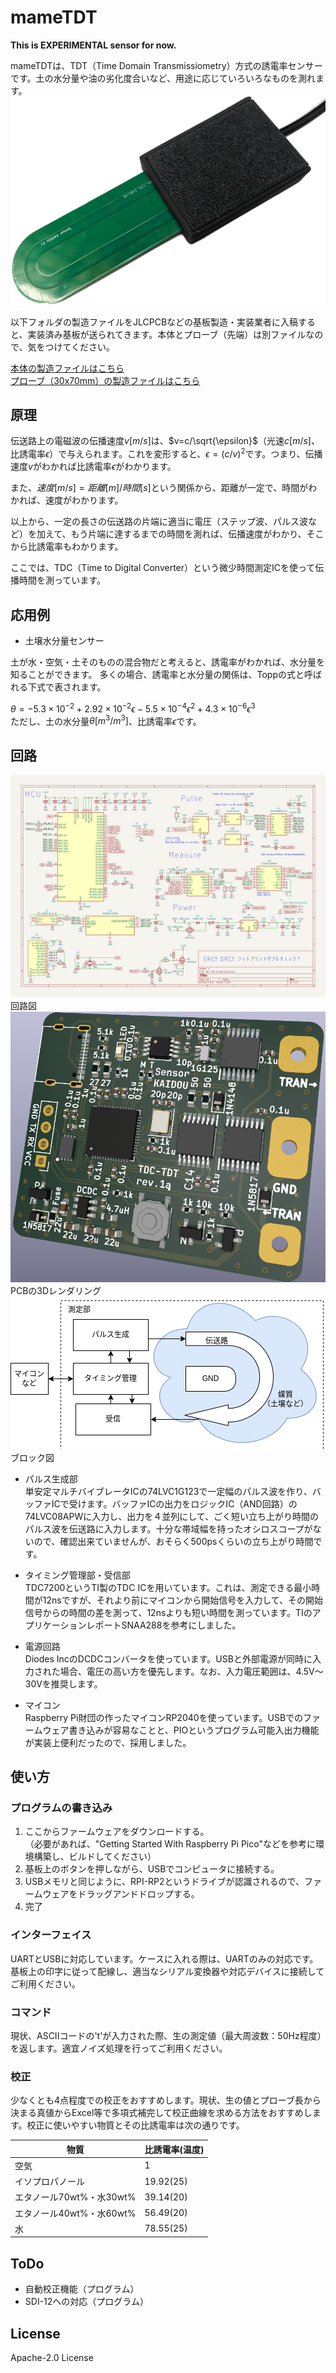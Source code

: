 # mameTDT

**This is EXPERIMENTAL sensor for now.**

mameTDTは、TDT（Time Domain Transmissiometry）方式の誘電率センサーです。土の水分量や油の劣化度合いなど、用途に応じていろいろなものを測れます。
![rev0](./img/image_rev0.png)

以下フォルダの製造ファイルをJLCPCBなどの基板製造・実装業者に入稿すると、実装済み基板が送られてきます。本体とプローブ（先端）は別ファイルなので、気をつけてください。

[本体の製造ファイルはこちら](./pcb/tdc-tdt-kicad/jlcpcb/production_files/)  
[プローブ（30x70mm）の製造ファイルはこちら](./pcb/tdc-tdt-kicad/probe/standard_garber.zip)

## 原理
伝送路上の電磁波の伝播速度$v[m/s]$は、$v=c/\sqrt{\epsilon}$（光速$c[m/s]$、比誘電率$\epsilon$）で与えられます。これを変形すると、$\epsilon=(c/v)^2$です。つまり、伝播速度$v$がわかれば比誘電率$\epsilon$がわかります。

また、$速度[m/s]=距離[m]/時間[s]$という関係から、距離が一定で、時間がわかれば、速度がわかります。

以上から、一定の長さの伝送路の片端に適当に電圧（ステップ波、パルス波など）を加えて、もう片端に達するまでの時間を測れば、伝播速度がわかり、そこから比誘電率もわかります。

ここでは、TDC（Time to Digital Converter）という微少時間測定ICを使って伝播時間を測っています。

## 応用例
- 土壌水分量センサー

土が水・空気・土そのものの混合物だと考えると、誘電率がわかれば、水分量を知ることができます。
多くの場合、誘電率と水分量の関係は、Toppの式と呼ばれる下式で表されます。  

$\theta=−5.3 × 10^{−2}  + 2.92 × 10^{−2} \epsilon−5.5 × 10^{−4} \epsilon^2+ 4.3 × 10^{−6}\epsilon^3$  
ただし、土の水分量$\theta [m^3/m^3]$、比誘電率$\epsilon$です。

## 回路
![schematic](./img/schematic.png) 
回路図
![pcb](./img/pcb_main.png)  
PCBの3Dレンダリング
![block](./img/tdt-blockdiagram.drawio.png)  
ブロック図

- パルス生成部  
単安定マルチバイブレータICの74LVC1G123で一定幅のパルス波を作り、バッファICで受けます。バッファICの出力をロジックIC（AND回路）の74LVC08APWに入力し、出力を４並列にして、ごく短い立ち上がり時間のパルス波を伝送路に入力します。十分な帯域幅を持ったオシロスコープがないので、確認出来ていませんが、おそらく500psくらいの立ち上がり時間です。

- タイミング管理部・受信部  
TDC7200というTI製のTDC ICを用いています。これは、測定できる最小時間が12nsですが、それより前にマイコンから開始信号を入力して、その開始信号からの時間の差を測って、12nsよりも短い時間を測っています。TIのアプリケーションレポートSNAA288を参考にしました。

- 電源回路  
Diodes IncのDCDCコンバータを使っています。USBと外部電源が同時に入力された場合、電圧の高い方を優先します。なお、入力電圧範囲は、4.5V～30Vを推奨します。

- マイコン  
Raspberry Pi財団の作ったマイコンRP2040を使っています。USBでのファームウェア書き込みが容易なことと、PIOというプログラム可能入出力機能が実装上便利だったので、採用しました。

## 使い方

### プログラムの書き込み
1. ここからファームウェアをダウンロードする。  
    （必要があれば、"Getting Started With Raspberry Pi Pico"などを参考に環境構築し、ビルドしてください）
1. 基板上のボタンを押しながら、USBでコンピュータに接続する。
1. USBメモリと同じように、RPI-RP2というドライブが認識されるので、ファームウェアをドラッグアンドドロップする。
1. 完了

### インターフェイス
UARTとUSBに対応しています。ケースに入れる際は、UARTのみの対応です。基板上の印字に従って配線し、適当なシリアル変換器や対応デバイスに接続してご利用ください。

### コマンド
現状、ASCIIコードの't'が入力された際、生の測定値（最大周波数：50Hz程度）を返します。適宜ノイズ処理を行ってご利用ください。

### 校正
少なくとも4点程度での校正をおすすめします。現状、生の値とプローブ長から決まる真値からExcel等で多項式補完して校正曲線を求める方法をおすすめします。校正に使いやすい物質とその比誘電率は次の通りです。

| 物質                     | 比誘電率(温度) | 
| ------------------------ | -------------- | 
| 空気                     | 1              | 
| イソプロパノール         | 19.92(25)      | 
| エタノール70wt%・水30wt% | 39.14(20)      | 
| エタノール40wt%・水60wt% | 56.49(20)      | 
| 水                       | 78.55(25)      | 

## ToDo
- 自動校正機能（プログラム）
- SDI-12への対応（プログラム）

## License
Apache-2.0 License
